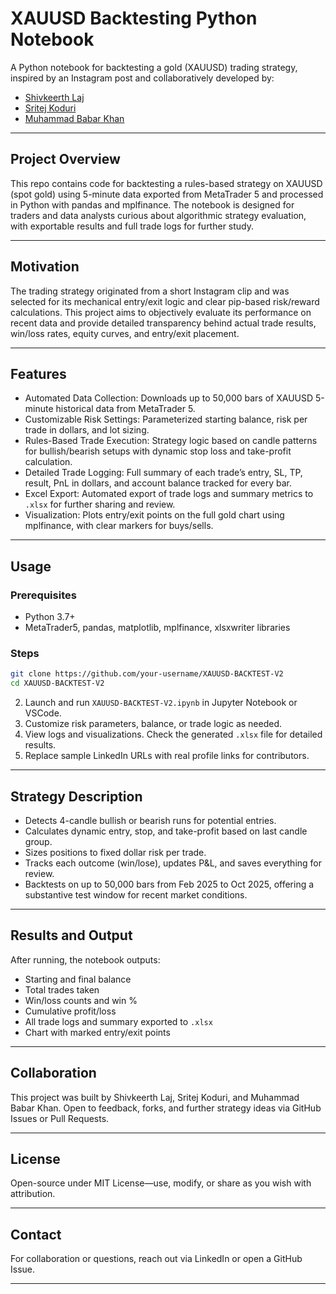 # XAUUSD Backtesting Python Notebook

A Python notebook for backtesting a gold (XAUUSD) trading strategy, inspired by an Instagram post and collaboratively developed by:
- [Shivkeerth Laj](https://www.linkedin.com/in/shivkeerth-laj-ecba-6567b41b6)
- [Sritej Koduri](https://www.linkedin.com/in/sritej-koduri-895467283)
- [Muhammad Babar Khan](https://www.linkedin.com/in/muhammad-babar-khan)

---

## Project Overview

This repo contains code for backtesting a rules-based strategy on XAUUSD (spot gold) using 5-minute data exported from MetaTrader 5 and processed in Python with pandas and mplfinance. The notebook is designed for traders and data analysts curious about algorithmic strategy evaluation, with exportable results and full trade logs for further study.

---

## Motivation

The trading strategy originated from a short Instagram clip and was selected for its mechanical entry/exit logic and clear pip-based risk/reward calculations. This project aims to objectively evaluate its performance on recent data and provide detailed transparency behind actual trade results, win/loss rates, equity curves, and entry/exit placement.

---

## Features

- Automated Data Collection: Downloads up to 50,000 bars of XAUUSD 5-minute historical data from MetaTrader 5.
- Customizable Risk Settings: Parameterized starting balance, risk per trade in dollars, and lot sizing.
- Rules-Based Trade Execution: Strategy logic based on candle patterns for bullish/bearish setups with dynamic stop loss and take-profit calculation.
- Detailed Trade Logging: Full summary of each trade’s entry, SL, TP, result, PnL in dollars, and account balance tracked for every bar.
- Excel Export: Automated export of trade logs and summary metrics to `.xlsx` for further sharing and review.
- Visualization: Plots entry/exit points on the full gold chart using mplfinance, with clear markers for buys/sells.

---

## Usage

### Prerequisites

- Python 3.7+
- MetaTrader5, pandas, matplotlib, mplfinance, xlsxwriter libraries

### Steps

```bash
git clone https://github.com/your-username/XAUUSD-BACKTEST-V2
cd XAUUSD-BACKTEST-V2
```
2. Launch and run `XAUUSD-BACKTEST-V2.ipynb` in Jupyter Notebook or VSCode.
3. Customize risk parameters, balance, or trade logic as needed.
4. View logs and visualizations. Check the generated `.xlsx` file for detailed results.
5. Replace sample LinkedIn URLs with real profile links for contributors.

---

## Strategy Description

- Detects 4-candle bullish or bearish runs for potential entries.
- Calculates dynamic entry, stop, and take-profit based on last candle group.
- Sizes positions to fixed dollar risk per trade.
- Tracks each outcome (win/lose), updates P&L, and saves everything for review.
- Backtests on up to 50,000 bars from Feb 2025 to Oct 2025, offering a substantive test window for recent market conditions.

---

## Results and Output

After running, the notebook outputs:
- Starting and final balance
- Total trades taken
- Win/loss counts and win %
- Cumulative profit/loss
- All trade logs and summary exported to `.xlsx`
- Chart with marked entry/exit points

---

## Collaboration

This project was built by Shivkeerth Laj, Sritej Koduri, and Muhammad Babar Khan.
Open to feedback, forks, and further strategy ideas via GitHub Issues or Pull Requests.

---

## License

Open-source under MIT License—use, modify, or share as you wish with attribution.

---

## Contact

For collaboration or questions, reach out via LinkedIn or open a GitHub Issue.

---
